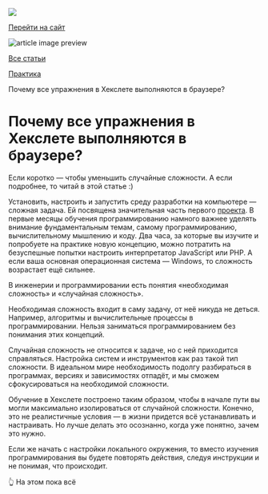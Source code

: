 [![](https://files.carrotquest.app/knowledge-bases-images/logos/64033/1726575914708-nb7xvabz.png)](/)

[Перейти на сайт](https://ru.hexlet.io)

![article image preview]()

[Все статьи](/)

[Практика](/category/4303)

Почему все упражнения в Хекслете выполняются в браузере?

# Почему все упражнения в Хекслете выполняются в браузере?

Если коротко — чтобы уменьшить случайные сложности. А если подробнее, то читай в этой статье :)

Установить, настроить и запустить среду разработки на компьютере — сложная задача. Ей посвящена значительная часть первого [проекта](https://help.hexlet.ru/article/65772). В первые месяцы обучения программированию намного важнее уделять внимание фундаментальным темам, самому программированию, вычислительному мышлению и коду. Два часа, за которые вы изучите и попробуете на практике новую концепцию, можно потратить на безуспешные попытки настроить интерпретатор JavaScript или PHP. А если ваша основная операционная система — Windows, то сложность возрастает ещё сильнее.

В инженерии и программировании есть понятия «необходимая сложность» и «случайная сложность».

Необходимая сложность входит в саму задачу, от неё никуда не деться. Например, алгоритмы и вычислительные процессы в программировании. Нельзя заниматься программированием без понимания этих концепций.

Случайная сложность не относится к задаче, но с ней приходится справляться. Настройка систем и инструментов как раз такой тип сложности. В идеальном мире необходимость подолгу разбираться в программах, версиях и зависимостях отпадёт, и мы сможем сфокусироваться на необходимой сложности.

Обучение в Хекслете построено таким образом, чтобы в начале пути вы могли максимально изолироваться от случайной сложности. Конечно, это не реалистичные условия — в жизни придется всё устанавливать и настраивать. Но лучше делать это осознанно, когда уже понятно, зачем это нужно.

Если же начать с настройки локального окружения, то вместо изучения программирования вы будете повторять действия, следуя инструкции и не понимая, что происходит.

👆 На этом пока всё